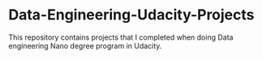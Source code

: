 # Data-Engineering-Udacity-Projects
This repository contains projects that I completed when doing Data engineering Nano degree program in Udacity.
